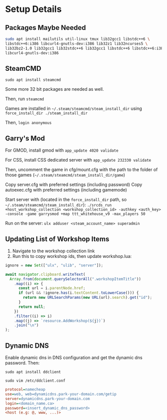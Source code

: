 # Setup Details

## Packages Maybe Needed

```bash
sudo apt install mailutils util-linux tmux lib32gcc1 libstdc++6 \
libstdc++6:i386 libcurl4-gnutls-dev:i386 lib32z1 lib32ncurses5 \
lib32bz2-1.0 lib32gcc1 lib32stdc++6 lib32gcc1 libstdc++6 libstdc++6:i386 \
libcurl4-gnutls-dev:i386
```

## SteamCMD

`sudo apt install steamcmd`

Some more 32 bit packages are needed as well.

Then, run `steamcmd`

Games are installed in `~/.steam/steamcmd/steam_install_dir` using `force_install_dir ./steam_install_dir`

Then, `login anonymous`

## Garry's Mod

For GMOD, install gmod with `app_update 4020 validate`

For CSS, install CSS dedicated server with `app_update 232330 validate`

Then, uncomment the game in cfg/mount.cfg with the path to the folder of those games (`~/.steam/steamcmd/steam_install_dir/game`)

Copy server.cfg with preferred settings (including password)
Copy autoexec.cfg with preferred settings (including gamemode)

Start server with (located in the `force_install_dir` path, so `~/.steam/steamcmd/steam_install_dir`):
`./srcds_run +host_workshop_collection <workshop_collection_id> -authkey <auth_key> -console -game garrysmod +map ttt_whitehouse_v9 -max_players 50`

Run on the server:
`ulx adduser <steam_account_name> superadmin`

## Updating List of Workshop Items

1. Navigate to the workshop collection link
2. Run this to copy workshop ids, then update workshop.lua:

```javascript
ignore = new Set(["ulx", "ulib", "server"]);

await navigator.clipboard.writeText(
  Array.from(document.querySelectorAll(".workshopItemTitle"))
    .map((i) => {
      const url = i.parentNode.href;
      if (url && !ignore.has(i.textContent.toLowerCase())) {
        return new URLSearchParams(new URL(url).search).get("id");
      }
      return null;
    })
    .filter((i) => i)
    .map((j) => `resource.AddWorkshop(${j})`)
    .join("\n")
);
```

## Dynamic DNS

Enable dynamic dns in DNS configuration and get the dynamic dns password. Then:

`sudo apt install ddclient`

`sudo vim /etc/ddclient.conf`

```ini
protocol=namecheap
use=web, web=dynamicdns.park-your-domain.com/getip
server=dynamicdns.park-your-domain.com
login=<domain_name.ca>
password=<insert_dynamic_dns_password>
<host (e.g: @, www, ...)>
```
